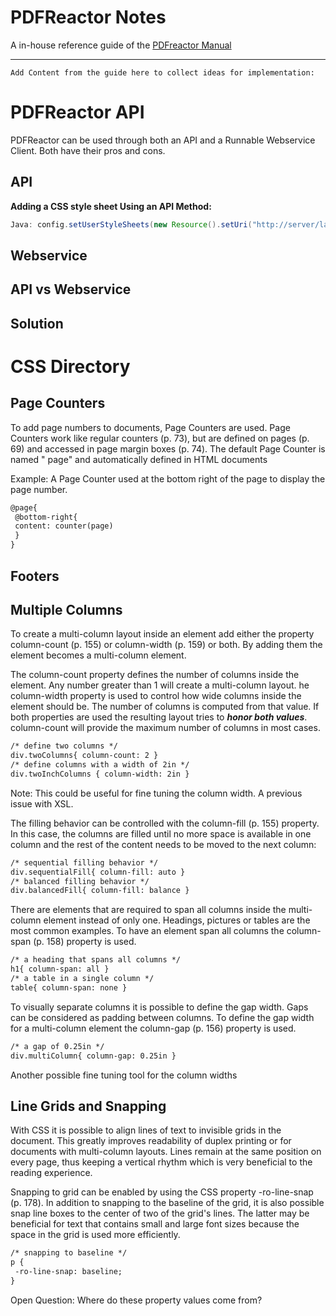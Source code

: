 
PDFReactor Notes
=============================
A in-house reference guide of the [PDFreactor Manual](http://www.pdfreactor.com/product/doc/manual.pdf)

- - -
    Add Content from the guide here to collect ideas for implementation:


PDFReactor API
==============================
PDFReactor can be used through both an API and a Runnable Webservice Client. Both have their pros and cons.  


API
------------------------------

**Adding a CSS style sheet Using an API Method:**

 ```java
Java: config.setUserStyleSheets(new Resource().setUri("http://server/layout.css"));
 ```



Webservice
------------------------------


API vs Webservice
------------------------------


Solution
------------------------------


CSS Directory
==============================
Page Counters
-----------------------------
To add page numbers to documents, Page Counters are used. Page Counters work like regular counters
(p. 73), but are defined on pages (p. 69) and accessed in page margin boxes (p. 74). The default Page Counter is named " page" and automatically defined in HTML documents

Example: A Page Counter used at the bottom right of the page to display the page number.

```html
@page{
 @bottom-right{
 content: counter(page)
 }
}
```



## Footers



Multiple Columns
------------------------------
To create a multi-column layout inside an element add either the property column-count (p. 155) or
column-width (p. 159) or both. By adding them the element becomes a multi-column element.

The column-count property defines the number of columns inside the element. Any number greater than 1 will
create a multi-column layout. he column-width property is used to control how wide columns inside the element should be. The number of
columns is computed from that value. If both properties are used the resulting layout tries to ***honor both values***. column-count will provide the
maximum number of columns in most cases.

```html
/* define two columns */
div.twoColumns{ column-count: 2 }
/* define columns with a width of 2in */
div.twoInchColumns { column-width: 2in }
```

Note: This could be useful for fine tuning the column width. A previous issue with XSL.

The filling behavior can be controlled with the column-fill (p. 155) property. In this case, the columns are filled until no more
space is available in one column and the rest of the content needs to be moved to the next column:

```html
/* sequential filling behavior */
div.sequentialFill{ column-fill: auto }
/* balanced filling behavior */
div.balancedFill{ column-fill: balance }
```

There are elements that are required to span all columns inside the multi-column element instead of only one.
Headings, pictures or tables are the most common examples. To have an element span all columns the
column-span (p. 158) property is used.

```html
/* a heading that spans all columns */
h1{ column-span: all }
/* a table in a single column */
table{ column-span: none }
```

To visually separate columns it is possible to define the gap width. Gaps can be considered as padding between
columns. To define the gap width for a multi-column element the column-gap (p. 156) property is used.

```html
/* a gap of 0.25in */
div.multiColumn{ column-gap: 0.25in }
```

Another possible fine tuning tool for the column widths


Line Grids and Snapping
-------------------------------

With CSS it is possible to align lines of text to invisible grids in the document. This greatly improves readability
of duplex printing or for documents with multi-column layouts. Lines remain at the same position on every page,
thus keeping a vertical rhythm which is very beneficial to the reading experience.

Snapping to grid can be enabled by using the CSS property -ro-line-snap (p. 178). In addition to
snapping to the baseline of the grid, it is also possible snap line boxes to the center of two of the grid's lines.
The latter may be beneficial for text that contains small and large font sizes because the space in the grid is
used more efficiently.

```html
/* snapping to baseline */
p {
 -ro-line-snap: baseline;
}
```

Open Question: Where do these property values come from?
